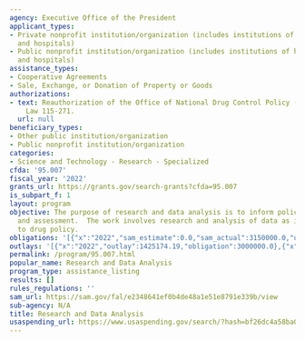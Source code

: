 ```yaml
---
agency: Executive Office of the President
applicant_types:
- Private nonprofit institution/organization (includes institutions of higher education
  and hospitals)
- Public nonprofit institution/organization (includes institutions of higher education
  and hospitals)
assistance_types:
- Cooperative Agreements
- Sale, Exchange, or Donation of Property or Goods
authorizations:
- text: Reauthorization of the Office of National Drug Control Policy (ONDCP), Public
    Law 115-271.
  url: null
beneficiary_types:
- Other public institution/organization
- Public nonprofit institution/organization
categories:
- Science and Technology - Research - Specialized
cfda: '95.007'
fiscal_year: '2022'
grants_url: https://grants.gov/search-grants?cfda=95.007
is_subpart_f: 1
layout: program
objective: The purpose of research and data analysis is to inform policy formulation
  and assessment.  The work involves research and analysis of data as it pertains
  to drug policy.
obligations: '[{"x":"2022","sam_estimate":0.0,"sam_actual":3150000.0,"usa_spending_actual":2925851.96},{"x":"2023","sam_estimate":1500000.0,"sam_actual":0.0,"usa_spending_actual":0.0},{"x":"2024","sam_estimate":1500000.0,"sam_actual":0.0,"usa_spending_actual":0.0}]'
outlays: '[{"x":"2022","outlay":1425174.19,"obligation":3000000.0},{"x":"2023","outlay":0.0,"obligation":0.0},{"x":"2024","outlay":0.0,"obligation":0.0}]'
permalink: /program/95.007.html
popular_name: Research and Data Analysis
program_type: assistance_listing
results: []
rules_regulations: ''
sam_url: https://sam.gov/fal/e2348641ef0b4de48a1e51e8791e339b/view
sub-agency: N/A
title: Research and Data Analysis
usaspending_url: https://www.usaspending.gov/search/?hash=bf26dc4a58ba08803a41b5d319f7189a
---
```

